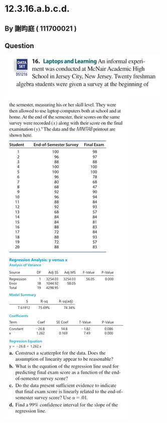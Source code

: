 # 12.3.16.a.b.c.d.

## By 謝昀庭 ( 111700021 )

## Question

![圖1](https://github.com/HWTeng-Course/202402-Statistics/blob/main/Images/IMG_0577.jpg)
![圖2](https://github.com/HWTeng-Course/202402-Statistics/blob/main/Images/IMG_0577%20(1).jpg)